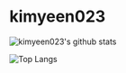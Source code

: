 # kimyeen023

![kimyeen023's github stats](https://github-readme-stats.vercel.app/api?username=kimyeen023&show_icons=true&theme=tokyonight)

![Top Langs](https://github-readme-stats.vercel.app/api/top-langs/?username=kimyeen023&layout=compact&theme=tokyonight)
